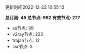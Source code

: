 更新时间2022-12-22 10:55:13

**总订阅: 45**
**总节点: 962**
**有效节点: 277**
- ss节点: 39
- v2ray节点: 223
- trojan节点: 12
- ssr节点: 3
